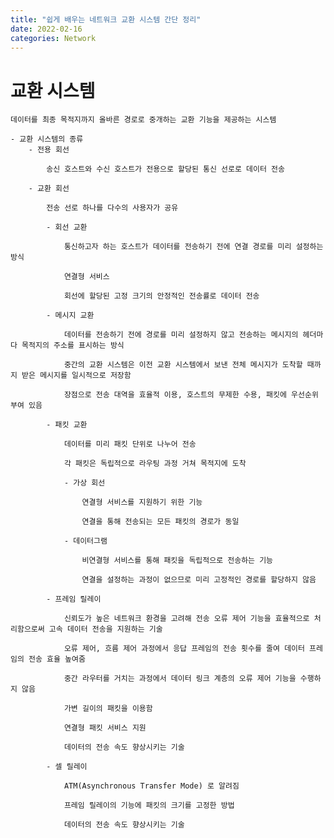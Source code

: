 ```yaml
---
title: "쉽게 배우는 네트워크 교환 시스템 간단 정리"
date: 2022-02-16
categories: Network
---
```


# 교환 시스템

    데이터를 최종 목적지까지 올바른 경로로 중개하는 교환 기능을 제공하는 시스템

    - 교환 시스템의 종류
        - 전용 회선

            송신 호스트와 수신 호스트가 전용으로 할당된 통신 선로로 데이터 전송

        - 교환 회선

            전송 선로 하나를 다수의 사용자가 공유

            - 회선 교환

                통신하고자 하는 호스트가 데이터를 전송하기 전에 연결 경로를 미리 설정하는 방식

                연결형 서비스

                회선에 할당된 고정 크기의 안정적인 전송률로 데이터 전송

            - 메시지 교환

                데이터를 전송하기 전에 경로를 미리 설정하지 않고 전송하는 메시지의 헤더마다 목적지의 주소를 표시하는 방식

                중간의 교환 시스템은 이전 교환 시스템에서 보낸 전체 메시지가 도착할 때까지 받은 메시지를 일시적으로 저장함

                장점으로 전송 대역을 효율적 이용, 호스트의 무제한 수용, 패킷에 우선순위 부여 있음

            - 패킷 교환

                데이터를 미리 패킷 단위로 나누어 전송

                각 패킷은 독립적으로 라우팅 과정 거쳐 목적지에 도착

                - 가상 회선

                    연결형 서비스를 지원하기 위한 기능

                    연결을 통해 전송되는 모든 패킷의 경로가 동일

                - 데이터그램

                    비연결형 서비스를 통해 패킷을 독립적으로 전송하는 기능

                    연결을 설정하는 과정이 없으므로 미리 고정적인 경로를 할당하지 않음

            - 프레임 릴레이

                신뢰도가 높은 네트워크 환경을 고려해 전송 오류 제어 기능을 효율적으로 처리함으로써 고속 데이터 전송을 지원하는 기술

                오류 제어, 흐름 제어 과정에서 응답 프레임의 전송 횟수를 줄여 데이터 프레임의 전송 효율 높여줌

                중간 라우터를 거치는 과정에서 데이터 링크 계층의 오류 제어 기능을 수행하지 않음

                가변 길이의 패킷을 이용함

                연결형 패킷 서비스 지원

                데이터의 전송 속도 향상시키는 기술

            - 셀 릴레이

                ATM(Asynchronous Transfer Mode) 로 알려짐

                프레임 릴레이의 기능에 패킷의 크기를 고정한 방법

                데이터의 전송 속도 향상시키는 기술
